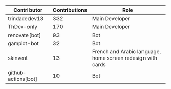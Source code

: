 | Contributor | Contributions | Role |
| ------------ | -------------- | ---- |
| trindadedev13 | 332 | Main Developer |
| ThDev-only | 170 | Main Developer |
| renovate[bot] | 93 | Bot |
| gampiot-bot | 32 | Bot |
| skinvent | 13 | French and Arabic language, home screen redesign with cards  |
| github-actions[bot] | 10 | Bot |
